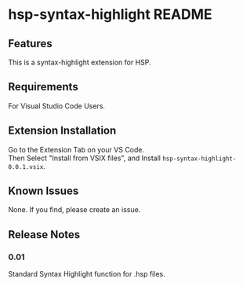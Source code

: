 # hsp-syntax-highlight README

## Features

This is a syntax-highlight extension for HSP.  

## Requirements

For Visual Studio Code Users.

## Extension Installation

Go to the Extension Tab on your VS Code.  
Then Select "Install from VSIX files", and Install `hsp-syntax-highlight-0.0.1.vsix`.

## Known Issues

None. If you find, please create an issue.

## Release Notes

### 0.01

Standard Syntax Highlight function for .hsp files.


